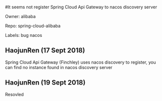 #It seems not register Spring Cloud Api Gateway to nacos discovery server

Owner: alibaba

Repo: spring-cloud-alibaba

Labels: bug nacos 

## HaojunRen (17 Sept 2018)

Spring Cloud Api Gateway (Finchley) uses nacos discovery to register, you can find no instance found in nacos discovery server

## HaojunRen (19 Sept 2018)

Resovled

